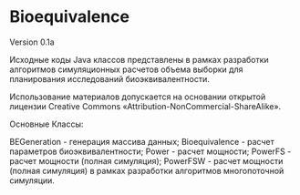 # Bioequivalence

Version 0.1a

Исходные коды Java классов представлены в рамках разработки алгоритмов симуляционных расчетов объема выборки для планирования исследований биоэквивалентности.

Использование материалов допускается на основании открытой лицензии Creative Commons «Attribution-NonCommercial-ShareAlike».

Основные Классы:

BEGeneration - генерация массива данных;
Bioequivalence - расчет параметров биоэквивалентности;
Power - расчет мощности;
PowerFS - расчет мощности (полная симуляция);
PowerFSW - расчет мощности (полная симуляция) в рамках разработки алгоритмов многопоточной симуляции.

